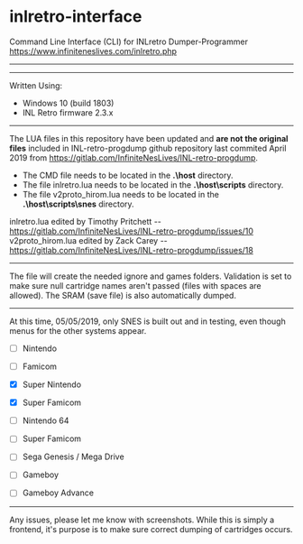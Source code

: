 # inlretro-interface

Command Line Interface (CLI) for INLretro Dumper-Programmer
https://www.infiniteneslives.com/inlretro.php

---
---

Written Using:

* Windows 10 (build 1803)
* INL Retro firmware 2.3.x

---

The LUA files in this repository have been updated and **are not the original files** included in INL-retro-progdump github repository last commited April 2019 from https://gitlab.com/InfiniteNesLives/INL-retro-progdump.

* The CMD file needs to be located in the **.\host** directory.
* The file inlretro.lua needs to be located in the **.\host\scripts** directory.
* The file v2proto_hirom.lua needs to be located in the **.\host\scripts\snes** directory.

inlretro.lua edited by Timothy Pritchett -- https://gitlab.com/InfiniteNesLives/INL-retro-progdump/issues/10
v2proto_hirom.lua edited by Zack Carey -- https://gitlab.com/InfiniteNesLives/INL-retro-progdump/issues/18

---

The file will create the needed ignore and games folders.
Validation is set to make sure null cartridge names aren't passed (files with spaces are allowed).
The SRAM (save file) is also automatically dumped.

---

At this time, 05/05/2019, only SNES is built out and in testing, even though menus for the other systems appear.

- [ ] Nintendo

- [ ] Famicom

- [x] Super Nintendo

- [x] Super Famicom

- [ ] Nintendo 64

- [ ] Super Famicom

- [ ] Sega Genesis / Mega Drive

- [ ] Gameboy

- [ ] Gameboy Advance

---

Any issues, please let me know with screenshots. While this is simply a frontend, it's purpose is to make sure correct dumping of cartridges occurs.
